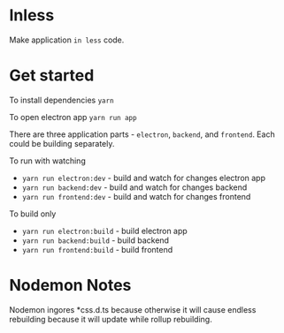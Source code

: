 # Inless
Make application `in less` code.

# Get started
To install dependencies
`yarn`

To open electron app
`yarn run app`

There are three application parts - `electron`, `backend`, and `frontend`. Each could be building separately.

To run with watching
 - `yarn run electron:dev` - build and watch for changes electron app
 - `yarn run backend:dev` - build and watch for changes backend
 - `yarn run frontend:dev` - build and watch for changes frontend

To build only
 - `yarn run electron:build` - build electron app
 - `yarn run backend:build` - build backend
 - `yarn run frontend:build` - build frontend

# Nodemon Notes
Nodemon ingores *css.d.ts because otherwise it will cause endless rebuilding because it will update while rollup rebuilding.
